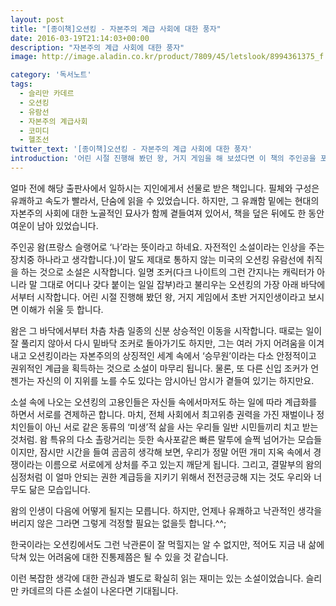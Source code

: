 ```yaml
---
layout: post
title: "[종이책]오션킹 - 자본주의 계급 사회에 대한 풍자"
date: 2016-03-19T21:14:03+00:00
description: "자본주의 계급 사회에 대한 풍자"
image: http://image.aladin.co.kr/product/7809/45/letslook/8994361375_f.jpg

category: '독서노트'  
tags: 
  - 슬리만 카데르
  - 오션킹
  - 유람선
  - 자본주의 계급사회
  - 코미디
  - 헬조선
twitter_text: '[종이책]오션킹 - 자본주의 계급 사회에 대한 풍자'
introduction: '어린 시절 진행해 봤던 왕, 거지 게임을 해 보셨다면 이 책의 주인공을 포함한 등장인물들의 처지를 이해하기 쉬울 듯 합니다.'
---
```


얼마 전에 해당 출판사에서 일하시는 지인에게서 선물로 받은 책입니다. 필체와 구성은 유쾌하고 속도가 빨라서, 단숨에 읽을 수 있었습니다. 하지만, 그 유쾌함 밑에는 현대의 자본주의 사회에 대한 노골적인 묘사가 함께 곁들여져 있어서, 책을 덮은 뒤에도 한 동안 여운이 남아 있었습니다.

주인공 왐(프랑스 슬랭어로 &#8216;나&#8217;라는 뜻이라고 하네요. 자전적인 소설이라는 인상을 주는 장치중 하나라고 생각합니다.)이 말도 제대로 통하지 않는 미국의 오션킹 유람선에 취직을 하는 것으로 소설은 시작합니다. 일명 조커(다크 나이트의 그런 간지나는 캐릭터가 아니라 말 그대로 어디나 갖다 붙이는 일일 잡부)라고 불리우는 오션킹의 가장 아래 바닥에서부터 시작합니다. 어린 시절 진행해 봤던 왕, 거지 게임에서 초반 거지인생이라고 보시면 이해가 쉬울 듯 합니다.

왐은 그 바닥에서부터 차츰 차츰 일종의 신분 상승적인 이동을 시작합니다. 때로는 일이 잘 풀리지 않아서 다시 밑바닥 조커로 돌아가기도 하지만, 그는 여러 가지 어려움을 이겨내고 오션킹이라는 자본주의의 상징적인 세계 속에서 &#8216;승무원&#8217;이라는 다소 안정적이고 권위적인 계급을 획득하는 것으로 소설이 마무리 됩니다. 물론, 또 다른 신입 조커가 언젠가는 자신의 이 지위를 노를 수도 있다는 암시아닌 암시가 곁들여 있기는 하지만요.

소설 속에 나오는 오션킹의 고용인들은 자신들 속에서마저도 하는 일에 따라 계급화를 하면서 서로를 견제하곤 합니다. 마치, 전체 사회에서 최고위층 권력을 가진 재벌이나 정치인들이 아닌 서로 같은 동류의 &#8216;미생&#8217;적 삶을 사는 우리들 일반 시민들끼리 치고 받는 것처럼. 왐 특유의 다소 촐랑거리는 듯한 속사포같은 빠른 말투에 슬쩍 넘어가는 모습들이지만, 잠시만 시간을 들여 곰곰히 생각해 보면, 우리가 정말 어떤 개미 지옥 속에서 경쟁이라는 이름으로 서로에게 상처를 주고 있는지 깨닫게 됩니다. 그리고, 결말부의 왐의 심정처럼 이 얼마 안되는 권한 계급등을 지키기 위해서 전전긍긍해 지는 것도 우리와 너무도 닮은 모습입니다.

왐의 인생이 다음에 어떻게 될지는 모릅니다. 하지만, 언제나 유쾌하고 낙관적인 생각을 버리지 않은 그라면 그렇게 걱정할 필요는 없을듯 합니다.^^;
  
한국이라는 오션킹에서도 그런 낙관론이 잘 먹힐지는 알 수 없지만, 적어도 지금 내 삶에 닥쳐 있는 어려움에 대한 진통제쯤은 될 수 있을 것 같습니다.

이런 복잡한 생각에 대한 관심과 별도로 확실히 읽는 재미는 있는 소설이었습니다. 슬리만 카데르의 다른 소설이 나온다면 기대됩니다.